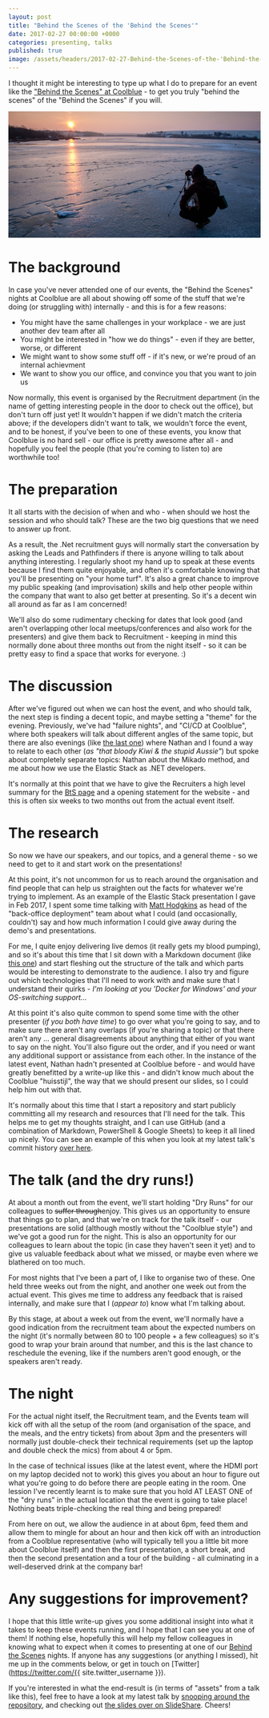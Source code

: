 ```yaml
---
layout: post
title: "Behind the Scenes of the 'Behind the Scenes'"
date: 2017-02-27 00:00:00 +0000
categories: presenting, talks
published: true
image: /assets/headers/2017-02-27-Behind-the-Scenes-of-the-'Behind-the-Scenes'.png
---
```


I thought it might be interesting to type up what I do to prepare for an event like the ["Behind the Scenes" at Coolblue](cb-bts) - to get you truly "behind the scenes" of the "Behind the Scenes" if you will.

<!--description-->
![2017-02-27-Behind-the-Scenes-of-the-'Behind-the-Scenes'](/assets/headers/2017-02-27-Behind-the-Scenes-of-the-'Behind-the-Scenes'.png)

# The background

In case you've never attended one of our events, the "Behind the Scenes" nights at Coolblue are all about showing off some of the stuff that we're doing (or struggling with) internally - and this is for a few reasons:

- You might have the same challenges in your workplace - we are just another dev team after all
- You might be interested in "how we do things" - even if they are better, worse, or different
- We might want to show some stuff off - if it's new, or we're proud of an internal achievment
- We want to show you our office, and convince you that you want to join us

Now normally, this event is organised by the Recruitment department (in the name of getting interesting people in the door to check out the office), but don't turn off just yet! It wouldn't happen if we didn't match the criteria above; if the developers didn't want to talk, we wouldn't force the event, and to be honest, if you've been to one of these events, you know that Coolblue is no hard sell - our office is pretty awesome after all - and hopefully you feel the people (that you're coming to listen to) are worthwhile too!

# The preparation

It all starts with the decision of when and who - when should we host the session and who should talk? These are the two big questions that we need to answer up front.

As a result, the .Net recruitment guys will normally start the conversation by asking the Leads and Pathfinders if there is anyone willing to talk about anything interesting. I regularly shoot my hand up to speak at these events because I find them quite enjoyable, and often it's comfortable knowing that you'll be presenting on "your home turf". It's also a great chance to improve my public speaking (and improvisation) skills and help other people within the company that want to also get better at presenting. So it's a decent win all around as far as I am concerned!

We'll also do some rudimentary checking for dates that look good (and aren't overlapping other local meetups/conferences and also work for the presenters) and give them back to Recruitment - keeping in mind this normally done about three months out from the night itself - so it can be pretty easy to find a space that works for everyone. :)

# The discussion

After we've figured out when we can host the event, and who should talk, the next step is finding a decent topic, and maybe setting a "theme" for the evening. Previously, we've had "failure nights", and "CI/CD at Coolblue", where both speakers will talk about different angles of the same topic, but there are also evenings (like [the last one](bts-feb17)) where Nathan and I found a way to relate to each other (_as "that bloody Kiwi & the stupid Aussie"_) but spoke about completely separate topics: Nathan about the Mikado method, and me about how we use the Elastic Stack as .NET developers.

It's normally at this point that we have to give the Recruiters a high level summary for the [BtS page](cb-bts) and a opening statement for the website - and this is often six weeks to two months out from the actual event itself.

# The research

So now we have our speakers, and our topics, and a general theme - so we need to get to it and start work on the presentations!

At this point, it's not uncommon for us to reach around the organisation and find people that can help us straighten out the facts for whatever we're trying to implement. As an example of the Elastic Stack presentation I gave in Feb 2017, I spent some time talking with [Matt Hodgkins](matthodge) as head of the "back-office deployment" team about what I could (and occasionally, couldn't) say and how much information I could give away during the demo's and presentations.

For me, I quite enjoy delivering live demos (it really gets my blood pumping), and so it's about this time that I sit down with a Markdown document (like [this one](bts-readme)) and start fleshing out the structure of the talk and which parts would be interesting to demonstrate to the audience. I also try and figure out which technologies that I'll need to work with and make sure that I understand their quirks - _I'm looking at you 'Docker for Windows' and your OS-switching support..._

At this point it's also quite common to spend some time with the other presenter (_if you both have time_) to go over what you're going to say, and to make sure there aren't any overlaps (if you're sharing a topic) or that there aren't any ... general disagreements about anything that either of you want to say on the night. You'll also figure out the order, and if you need or want any additional support or assistance from each other. In the instance of the latest event, Nathan hadn't presented at Coolblue before - and would have greatly benefitted by a write-up like this - and didn't know much about the Coolblue "huisstijl", the way that we should present our slides, so I could help him out with that.

It's normally about this time that I start a repository and start publicly committing all my research and resources that I'll need for the talk. This helps me to get my thoughts straight, and I can use GitHub (and a combination of Markdown, PowerShell & Google Sheets) to keep it all lined up nicely. You can see an example of this when you look at my latest talk's commit history [over here](bts-commits).

# The talk (and the dry runs!)

At about a month out from the event, we'll start holding "Dry Runs" for our colleagues to ~~suffer through~~enjoy. This gives us an opportunity to ensure that things go to plan, and that we're on track for the talk itself - our presentations are solid (although mostly without the "Coolblue style") and we've got a good run for the night. This is also an opportunity for our colleagues to learn about the topic (in case they haven't seen it yet) and to give us valuable feedback about what we missed, or maybe even where we blathered on too much.

For most nights that I've been a part of, I like to organise two of these. One held three weeks out from the night, and another one week out from the actual event. This gives me time to address any feedback that is raised internally, and make sure that I (_appear to_) know what I'm talking about.

By this stage, at about a week out from the event, we'll normally have a good indication from the recruitment team about the expected numbers on the night (it's normally between 80 to 100 people + a few colleagues) so it's good to wrap your brain around that number, and this is the last chance to reschedule the evening, like if the numbers aren't good enough, or the speakers aren't ready.

# The night

For the actual night itself, the Recruitment team, and the Events team will kick off with all the setup of the room (and organisation of the space, and the meals, and the entry tickets) from about 3pm and the presenters will normally just double-check their technical requirements (set up the laptop and double check the mics) from about 4 or 5pm.

In the case of technical issues (like at the latest event, where the HDMI port on my laptop decided not to work) this gives you about an hour to figure out what you're going to do before there are people eating in the room. One lession I've recently learnt is to make sure that you hold AT LEAST ONE of the "dry runs" in the actual location that the event is going to take place! Nothing beats triple-checking the real thing and being prepared!

From here on out, we allow the audience in at about 6pm, feed them and allow them to mingle for about an hour and then kick off with an introduction from a Coolblue representative (who will typically tell you a little bit more about Coolblue itself) and then the first presentation, a short break, and then the second presentation and a tour of the building - all culminating in a well-deserved drink at the company bar!

# Any suggestions for improvement?

I hope that this little write-up gives you some additional insight into what it takes to keep these events running, and I hope that I can see you at one of them! If nothing else, hopefully this will help my fellow colleagues in knowing what to expect when it comes to presenting at one of our [Behind the Scenes](cb-bts) nights. If anyone has any suggestions (or anything I missed), hit me up in the comments below, or get in touch on [Twitter](https://twitter.com/{{ site.twitter_username }}).

If you're interested in what the end-result is (in terms of "assets" from a talk like this), feel free to have a look at my latest talk by [snooping around the repository](bts-repo), and checking out [the slides over on SlideShare](bts-slides). Cheers!

[cb-bts]:       https://www.coolblue.nl/behindthescenes
[bts-feb17]:    https://www.coolblue.nl/behindthescenes2102
[bts-repo]:     https://github.com/phermens-coolblue/bts-2017-february/
[bts-commits]:  https://github.com/phermens-coolblue/bts-2017-february/commits/master
[bts-readme]:   https://github.com/phermens-coolblue/bts-2017-february/blob/master/README.md
[bts-slides]:   https://www.slideshare.net/PHeonix25/behind-the-scenes-at-coolblue-feb-2017
[matthodge]:    https://hodgkins.io/
